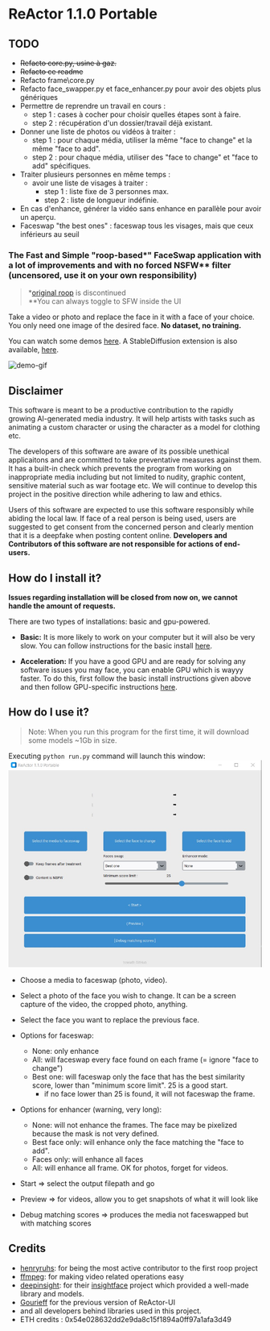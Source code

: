 # ReActor 1.1.0 Portable

## TODO
* ~~Refacto core.py, usine à gaz.~~
* ~~Refacto ce readme~~
* Refacto frame\core.py
* Refacto face_swapper.py et face_enhancer.py pour avoir des objets plus génériques
* Permettre de reprendre un travail en cours :
  * step 1 : cases à cocher pour choisir quelles étapes sont à faire.
  * step 2 : récupération d'un dossier/travail déjà existant.
* Donner une liste de photos ou vidéos à traiter :
  * step 1 : pour chaque média, utiliser la même "face to change" et la même "face to add".
  * step 2 : pour chaque média, utiliser des "face to change" et "face to add" spécifiques.
* Traiter plusieurs personnes en même temps :
  * avoir une liste de visages à traiter :
    * step 1 : liste fixe de 3 personnes max.
    * step 2 : liste de longueur indéfinie.
* En cas d'enhance, générer la vidéo sans enhance en parallèle pour avoir un aperçu.
* Faceswap "the best ones" : faceswap tous les visages, mais que ceux inférieurs au seuil

### The Fast and Simple "roop-based*" FaceSwap application with a lot of improvements and with no forced NSFW** filter (uncensored, use it on your own responsibility)

> *[original roop](https://github.com/s0md3v/roop) is discontinued<br>
> **You can always toggle to SFW inside the UI

Take a video or photo and replace the face in it with a face of your choice. You only need one image of the desired face. **No dataset, no training.**

You can watch some demos [here](https://drive.google.com/drive/folders/1KHv8n_rd3Lcr2v7jBq1yPSTWM554Gq8e?usp=sharing). A StableDiffusion extension is also available, [here](https://github.com/Gourieff/sd-webui-reactor).

![demo-gif](docs/demo.gif)

## Disclaimer
This software is meant to be a productive contribution to the rapidly growing AI-generated media industry. It will help artists with tasks such as animating a custom character or using the character as a model for clothing etc.

The developers of this software are aware of its possible unethical applicaitons and are committed to take preventative measures against them. It has a built-in check which prevents the program from working on inappropriate media including but not limited to nudity, graphic content, sensitive material such as war footage etc. We will continue to develop this project in the positive direction while adhering to law and ethics.

Users of this software are expected to use this software responsibly while abiding the local law. If face of a real person is being used, users are suggested to get consent from the concerned person and clearly mention that it is a deepfake when posting content online. **Developers and Contributors of this software are not responsible for actions of end-users.**

## How do I install it?

**Issues regarding installation will be closed from now on, we cannot handle the amount of requests.**

There are two types of installations: basic and gpu-powered.

- **Basic:** It is more likely to work on your computer but it will also be very slow. You can follow instructions for the basic install [here](https://github.com/s0md3v/roop/wiki/1.-Installation).

- **Acceleration:** If you have a good GPU and are ready for solving any software issues you may face, you can enable GPU which is wayyy faster. To do this, first follow the basic install instructions given above and then follow GPU-specific instructions [here](https://github.com/s0md3v/roop/wiki/2.-Acceleration).

## How do I use it?
> Note: When you run this program for the first time, it will download some models ~1Gb in size.

Executing `python run.py` command will launch this window:
<img src="docs/gui-demo.jpg" alt="drawing" width="602"/>

* Choose a media to faceswap (photo, video).
* Select a photo of the face you wish to change. It can be a screen capture of the video, the cropped photo, anything.
* Select the face you want to replace the previous face.
* Options for faceswap:
  * None: only enhance
  * All: will faceswap every face found on each frame (= ignore "face to change")
  * Best one: will faceswap only the face that has the best similarity score, lower than "minimum score limit". 25 is a good start.
    * if no face lower than 25 is found, it will not faceswap the frame.
* Options for enhancer (warning, very long):
  * None: will not enhance the frames. The face may be pixelized because the mask is not very defined.
  * Best face only: will enhance only the face matching the "face to add".
  * Faces only: will enhance all faces
  * All: will enhance all frame. OK for photos, forget for videos.

* Start => select the output filepath and go
* Preview => for videos, allow you to get snapshots of what it will look like
* Debug matching scores => produces the media not faceswapped but with matching scores


## Credits
- [henryruhs](https://github.com/henryruhs): for being the most active contributor to the first roop project
- [ffmpeg](https://ffmpeg.org/): for making video related operations easy
- [deepinsight](https://github.com/deepinsight): for their [insightface](https://github.com/deepinsight/insightface) project which provided a well-made library and models.
- [Gourieff](https://github.com/Gourieff/ReActor-UI) for the previous version of ReActor-UI
- and all developers behind libraries used in this project.
- ETH credits : 0x54e028632dd2e9da8c15f1894a0ff97a1afa3d49
